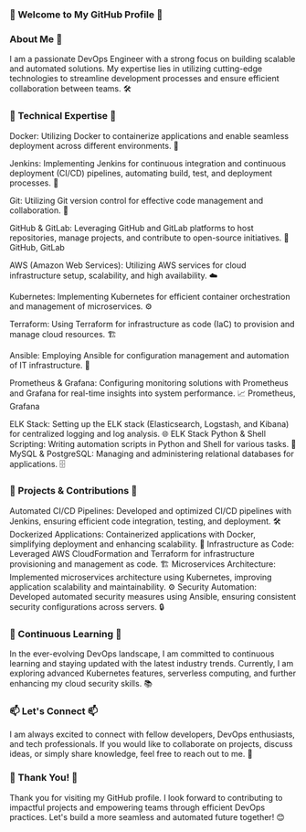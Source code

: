 ###  👋 Welcome to My GitHub Profile 👋
### About Me 🚀

I am a passionate DevOps Engineer with a strong focus on building scalable and automated solutions. My expertise lies in utilizing cutting-edge technologies to streamline development processes and ensure efficient collaboration between teams. 🛠️

### 🔧 Technical Expertise 🔧

Docker: Utilizing Docker to containerize applications and enable seamless deployment across different environments. 🐳 

Jenkins: Implementing Jenkins for continuous integration and continuous deployment (CI/CD) pipelines, automating build, test, and deployment processes. 🚀 

Git: Utilizing Git version control for effective code management and collaboration. 🌿

GitHub & GitLab: Leveraging GitHub and GitLab platforms to host repositories, manage projects, and contribute to open-source initiatives. 🐙 GitHub, GitLab

AWS (Amazon Web Services): Utilizing AWS services for cloud infrastructure setup, scalability, and high availability. ☁️ 

Kubernetes: Implementing Kubernetes for efficient container orchestration and management of microservices. ⚙️ 

Terraform: Using Terraform for infrastructure as code (IaC) to provision and manage cloud resources. 🏗️ 

Ansible: Employing Ansible for configuration management and automation of IT infrastructure. 🤖 

Prometheus & Grafana: Configuring monitoring solutions with Prometheus and Grafana for real-time insights into system performance. 📈 Prometheus, Grafana

ELK Stack: Setting up the ELK stack (Elasticsearch, Logstash, and Kibana) for centralized logging and log analysis. 🌐 ELK Stack
Python & Shell Scripting:
Writing automation scripts in Python and Shell for various tasks. 🐍
MySQL & PostgreSQL: 
Managing and administering relational databases for applications. 🗄️

### 🚀 Projects & Contributions 🚀
Automated CI/CD Pipelines: Developed and optimized CI/CD pipelines with Jenkins, ensuring efficient code integration, testing, and deployment. 🛠️
Dockerized Applications: Containerized applications with Docker, simplifying deployment and enhancing scalability. 🚀
Infrastructure as Code: Leveraged AWS CloudFormation and Terraform for infrastructure provisioning and management as code. 🏗️
Microservices Architecture: Implemented microservices architecture using Kubernetes, improving application scalability and maintainability. ⚙️
Security Automation: Developed automated security measures using Ansible, ensuring consistent security configurations across servers. 🔒
### 🌱 Continuous Learning 🌱
In the ever-evolving DevOps landscape, I am committed to continuous learning and staying updated with the latest industry trends. Currently, I am exploring advanced Kubernetes features, serverless computing, and further enhancing my cloud security skills. 📚

### 📫 Let's Connect 📫
I am always excited to connect with fellow developers, DevOps enthusiasts, and tech professionals. If you would like to collaborate on projects, discuss ideas, or simply share knowledge, feel free to reach out to me. 🤝

### 🌟 Thank You! 🌟
Thank you for visiting my GitHub profile. I look forward to contributing to impactful projects and empowering teams through efficient DevOps practices. Let's build a more seamless and automated future together! 😊

<!--
**MuhammadNaeem42/MuhammadNaeem42** is a ✨ _special_ ✨ repository because its `README.md` (this file) appears on your GitHub profile.

Here are some ideas to get you started:

- 🔭 I’m currently working on ...
- 🌱 I’m currently learning ...
- 👯 I’m looking to collaborate on ...
- 🤔 I’m looking for help with ...
- 💬 Ask me about ...
- 📫 How to reach me: ...
- 😄 Pronouns: ...
- ⚡ Fun fact: ...
-->
